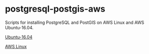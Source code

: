# postgresql-postgis-aws

Scripts for installing PostgreSQL and PostGIS on AWS Linux and AWS Ubuntu-16.04.

[Ubuntu-16.04](https://github.com/Melody-Meng/postgresql-postgis-aws/blob/master/postgresql_postgis_ubuntu.sh)

[AWS Linux](https://github.com/Melody-Meng/postgresql-postgis-aws/blob/master/install_postgres_postgis_AWS_ec2.sh)
